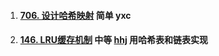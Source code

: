 1.  #### [706. 设计哈希映射](https://leetcode-cn.com/problems/design-hashmap/) 简单 yxc

2.  #### [146. LRU缓存机制](https://leetcode-cn.com/problems/lru-cache/) 中等 [hhj](https://www.bilibili.com/video/av35644088?t=483) 用哈希表和链表实现

